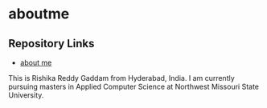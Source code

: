 # aboutme

## Repository Links

- [about me](https://github.com/rishikareddygaddam/aboutme "aboutme")

This is Rishika Reddy Gaddam from Hyderabad, India. I am currently pursuing masters in Applied Computer Science at Northwest Missouri State University. 







